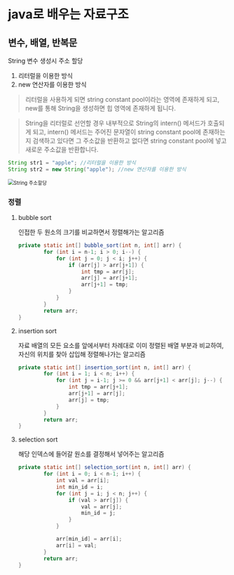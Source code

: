 # java로 배우는 자료구조

## 변수, 배열, 반복문

String 변수 생성시 주소 할당

1. 리터럴을 이용한 방식
2. new 연산자를 이용한 방식

> 리터럴을 사용하게 되면 string constant pool이라는 영역에 존재하게 되고, new를 통해 String을 생성하면 힙 영역에 존재하게 됩니다. 

> String을 리터럴로 선언할 경우 내부적으로 String의 intern() 메서드가 호출되게 되고, intern() 메서드는 주어진 문자열이 string constant pool에 존재하는 지 검색하고 있다면 그 주소값을 반환하고 없다면 string constant pool에 넣고 새로운 주소값을 반환합니다.

```java
String str1 = "apple"; //리터럴을 이용한 방식
String str2 = new String("apple"); //new 연산자를 이용한 방식
```

<img src="https://blog.kakaocdn.net/dn/cAbQYM/btrm3PpaEN2/AuIXpphooR5Q2KuPDYf5JK/img.png" alt="String 주소할당" style="zoom:80%;" />

### 정렬

1. bubble sort

   인접한 두 원소의 크기를 비교하면서 정렬해가는 알고리즘

   ```java
   private static int[] bubble_sort(int n, int[] arr) {
           for (int i = n-1; i > 0; i--) {
               for (int j = 0; j < i; j++) {
                   if (arr[j] > arr[j+1]) {
                       int tmp = arr[j];
                       arr[j] = arr[j+1];
                       arr[j+1] = tmp;
                   }
               }
           }
           return arr;
   }
   ```

2. insertion sort

   자료 배열의 모든 요소를 앞에서부터 차례대로 이미 정렬된 배열 부분과 비교하여, 자신의 위치를 찾아 삽입해 정렬해나가는 알고리즘

   ```java
   private static int[] insertion_sort(int n, int[] arr) {
           for (int i = 1; i < n; i++) {
               for (int j = i-1; j >= 0 && arr[j+1] < arr[j]; j--) {
                   int tmp = arr[j+1];
                   arr[j+1] = arr[j];
                   arr[j] = tmp;
               }
           }
           return arr;
   }
   ```

3. selection sort

   해당 인덱스에 들어갈 원소를 결정해서 넣어주는 알고리즘

   ```java
   private static int[] selection_sort(int n, int[] arr) {
           for (int i = 0; i < n-1; i++) {
               int val = arr[i];
               int min_id = i;
               for (int j = i; j < n; j++) {
                   if (val > arr[j]) {
                       val = arr[j];
                       min_id = j;
                   }
               }
   
               arr[min_id] = arr[i];
               arr[i] = val;
           }
           return arr;
   }
   ```


